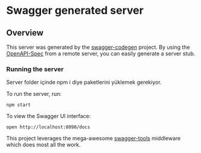 # Swagger generated server

## Overview
This server was generated by the [swagger-codegen](https://github.com/swagger-api/swagger-codegen) project.  By using the [OpenAPI-Spec](https://github.com/OAI/OpenAPI-Specification) from a remote server, you can easily generate a server stub.

### Running the server

Server  folder içinde npm i diye paketlerini yüklemek gerekiyor.


To run the server, run:

```
npm start
```

To view the Swagger UI interface:

```
open http://localhost:8090/docs
```

This project leverages the mega-awesome [swagger-tools](https://github.com/apigee-127/swagger-tools) middleware which does most all the work.
